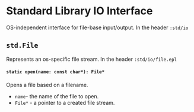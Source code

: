 # Standard Library IO Interface

OS-independent interface for file-base input/output. In the header `:std/io`

## `std.File`

Represents an os-specific file stream. In the header `:std/io/file.epl`

#### `static open(name: const char*): File*`

Opens a file based on a filename.

- `name`- the name of the file to open.
- `File*` - a pointer to a created file stream.
